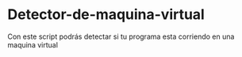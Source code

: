 # Detector-de-maquina-virtual
Con este script podrás detectar si tu programa esta corriendo en una maquina virtual
